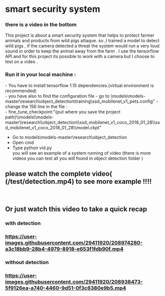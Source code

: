 # smart security system
<h3>there is a video in the bottom</h3>
This project is about a smart security system that helps to protect farmer animals and products from wild pigs attaque.
so ,I trained a model to detect wild pigs , if the camera  detected a threat  the system would run a very loud sound in order to keep the animal away from the farm  .
I use the tensorflow API.and for this project its possible to work with a camera but I choose to test on a video .


<h3>Run it in your local machine :</h3>
- You have to install tensorflow 1.15 dependencies.(virtual environment is recommended)<br>
- you have also to find  the configuration  file
- go to \models\models-master\research\object_detection\training\ssd_mobilenet_v1_pets.config"
- change the 156 line  in the file :<br>
- fine_tune_checkpoint:"{put where you save the project path}\\models\\models-master\\research\\object_detection\\ssd_mobilenet_v1_coco_2018_01_28\\ssd_mobilenet_v1_coco_2018_01_28\\model.ckpt"
   
- Go to models\models-master\research\object_detection<br>
- Open cmd <br>
- Type python vid.py <br>
    you will see an example of a system running of video (there is more videos you can test all you will found in object detection folder )<br>
<h2>please watch the complete video( (/test/detection.mp4) to see more example !!!!</h2><br>
<h2>Or just watch this video to take a quick recap</h2>

<h3>with detection <h3>   

https://user-images.githubusercontent.com/29411920/208974280-a3c18bb9-28b4-4979-8918-e653f1fdb90f.mp4

<h3>without detection <h3>   


https://user-images.githubusercontent.com/29411920/208938473-5f9126ea-a740-4460-9d51-0f3c6380e9b5.mp4

